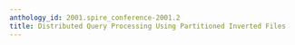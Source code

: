 ```yaml
---
anthology_id: 2001.spire_conference-2001.2
title: Distributed Query Processing Using Partitioned Inverted Files
---
```

